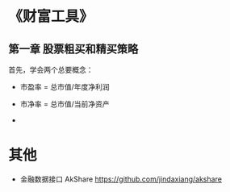 # 《财富工具》
## 第一章 股票粗买和精买策略
首先，学会两个总要概念：
- 市盈率 = 总市值/年度净利润
- 市净率 = 总市值/当前净资产

- 

# 其他
- 金融数据接口 AkShare https://github.com/jindaxiang/akshare
